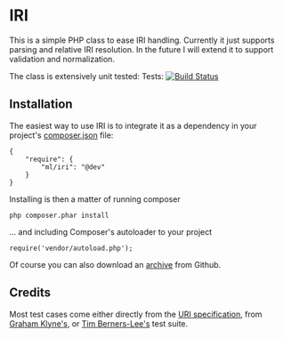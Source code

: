 IRI
==============

This is a simple PHP class to ease IRI handling. Currently it just supports
parsing and relative IRI resolution. In the future I will extend it to support
validation and normalization.

The class is extensively unit tested: Tests: [![Build Status](https://secure.travis-ci.org/lanthaler/IRI.png?branch=master)](http://travis-ci.org/lanthaler/IRI)


Installation
------------

The easiest way to use IRI is to integrate it as a dependency in your project's
[composer.json](http://getcomposer.org/doc/00-intro.md) file:

    {
        "require": {
            "ml/iri": "@dev"
        }
    }

Installing is then a matter of running composer

    php composer.phar install

... and including Composer's autoloader to your project

    require('vendor/autoload.php');


Of course you can also download an [archive](https://github.com/lanthaler/IRI/downloads)
from Github.


Credits
------------

Most test cases come either directly from the [URI specification](http://tools.ietf.org/html/rfc3986),
from [Graham Klyne's](http://www.ninebynine.org/Software/HaskellUtils/Network/URITestDescriptions.html),
or [Tim Berners-Lee's](http://dig.csail.mit.edu/2005/ajar/ajaw/test/uri-test-doc.html) test suite.
